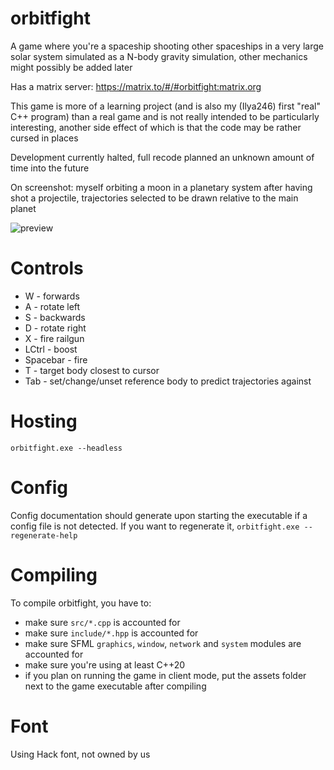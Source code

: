 # orbitfight
A game where you're a spaceship shooting other spaceships in a very large solar system simulated as a N-body gravity simulation, other mechanics might possibly be added later

Has a matrix server: https://matrix.to/#/#orbitfight:matrix.org

This game is more of a learning project (and is also my (Ilya246) first "real" C++ program) than a real game and is not really intended to be particularly interesting, another side effect of which is that the code may be rather cursed in places

Development currently halted, full recode planned an unknown amount of time into the future

On screenshot: myself orbiting a moon in a planetary system after having shot a projectile, trajectories selected to be drawn relative to the main planet

![preview](https://user-images.githubusercontent.com/57039557/175764692-c55b948b-7c8f-4055-b6cb-bed32db5f239.png)

# Controls
- W - forwards
- A - rotate left
- S - backwards
- D - rotate right
- X - fire railgun
- LCtrl - boost
- Spacebar - fire
- T - target body closest to cursor
- Tab - set/change/unset reference body to predict trajectories against

# Hosting
`orbitfight.exe --headless`

# Config
Config documentation should generate upon starting the executable if a config file is not detected. If you want to regenerate it, `orbitfight.exe --regenerate-help`

# Compiling
To compile orbitfight, you have to:
- make sure `src/*.cpp` is accounted for
- make sure `include/*.hpp` is accounted for
- make sure SFML `graphics`, `window`, `network` and `system` modules are accounted for
- make sure you're using at least C++20
- if you plan on running the game in client mode, put the assets folder next to the game executable after compiling

# Font
Using Hack font, not owned by us
